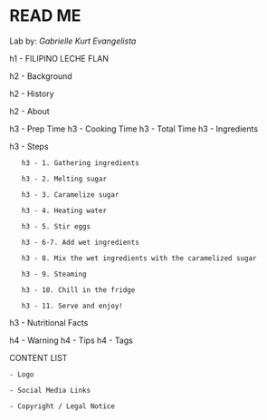 # READ ME
 
Lab by: *Gabrielle Kurt Evangelista*
 
h1 - FILIPINO LECHE FLAN
 
h2 - Background 
 
   h2 - History
 
   h2 - About
 
h3 - Prep Time
h3 - Cooking Time
h3 - Total Time
h3 - Ingredients
 
h3 - Steps
 
       h3 - 1. Gathering ingredients
 
       h3 - 2. Melting sugar
 
       h3 - 3. Caramelize sugar
 
       h3 - 4. Heating water
 
       h3 - 5. Stir eggs
 
       h3 - 6-7. Add wet ingredients
 
       h3 - 8. Mix the wet ingredients with the caramelized sugar
 
       h3 - 9. Steaming
 
       h3 - 10. Chill in the fridge
 
       h3 - 11. Serve and enjoy!
 
h3 - Nutritional Facts
 
h4    - Warning
h4    - Tips
h4   - Tags
 
CONTENT LIST
 
    - Logo
 
    - Social Media Links
    
    - Copyright / Legal Notice
